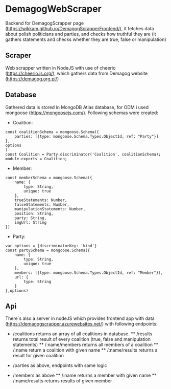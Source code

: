 # DemagogWebScraper

Backend for DemagogScrapper page (https://wikkam.github.io/DemagogScrapperFrontend/), it fetches data about polish politicians and parties, and checks how truthful they are (it gathers statements and checks whether they are true, false or manipulation)

## Scraper
Web scrapper written in NodeJS with use of cheerio (https://cheerio.js.org/), which gathers data from Demagog website (https://demagog.org.pl/)

## Database 
Gathered data is stored in MongoDB Atlas database, for ODM i used mongoose (https://mongoosejs.com/). Following schemas were created:

* Coalition:
```
const coalitionSchema = mongoose.Schema({
    parties: [{type: mongoose.Schema.Types.ObjectId, ref: "Party"}]
},
options
)
const Coalition = Party.discriminator('Coalition', coalitionSchema);
module.exports = Coalition;
```

* Member: 
```
const memberSchema = mongoose.Schema({
    name: {
        type: String,
        unique: true
    },
    trueStatements: Number,
    falseStatements: Number,
    manipulationStatements: Number,
    position: String,
    party: String,
    imgUrl: String
})
```
* Party:
```
var options = {discriminatorKey: 'kind'}
const partySchema = mongoose.Schema({
    name: {
        type: String,
        unique: true
    },
    members: [{type: mongoose.Schema.Types.ObjectId, ref: "Member"}],
    url: {
        type: String
    }
},options)
```

## Api
There`s also a server in nodeJS which provides frontend app with data (https://demagogscrapper.azurewebsites.net/) with following endpoints:

* /coalitions
  returns an array of all coalitions in database.
  ** /results
     returns total result of every coalition (true, false and manipulation statements)
  ** /:name/members
     returns all members of a coalition
  ** /:name
     return a coalition with given name
  ** /:name/results
     returns a result for given coalition
      
  
* /parties
  as above, endpoints with same logic
* /members
  as above
  ** /:name
    returns a member with given name
  ** /:name/results
    returns results of given member


 
